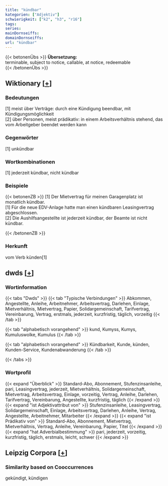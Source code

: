```yaml
---
title: "kündbar"
kategorien: ["Adjektiv"]
schwierigkeit: ["k2", "h3", "r16"]
tags:
series:
mainDornseiffs:
domainDornseiffs:
url: "kündbar"
---
```


{{< betonenÜbs >}}
**Übersetzung:**  
terminable, subject to notice, callable, at notice, redeemable  
{{< /betonenÜbs >}}

## Wiktionary [[+](https://de.wiktionary.org/wiki/kündbar)]

### Bedeutungen
[1] meist über Verträge: durch eine Kündigung beendbar, mit Kündigungsmöglichkeit  
[2] über Personen, meist prädikativ: in einem Arbeitsverhältnis stehend, das vom Arbeitgeber beendet werden kann  

### Gegenwörter
[1] unkündbar  

### Wortkombinationen
[1] jederzeit kündbar, nicht kündbar  

### Beispiele
{{< betonenZB >}}
[1] Der Mietvertrag für meinen Garagenplatz ist monatlich kündbar.  
[1] Für die neue EDV-Anlage hatte man einen kündbaren Leasingvertrag abgeschlossen.  
[2] Die Aushilfsangestellte ist jederzeit kündbar, der Beamte ist nicht kündbar.  

{{< /betonenZB >}}
### Herkunft
vom Verb künden[1]  



## dwds [[+](https://www.dwds.de/wb/kündbar)]

### Wortinformation
{{< tabs "Dwds" >}}
{{< tab "Typische Verbindungen" >}}
Abkommen, Angestellte, Anleihe, Arbeitnehmer, Arbeitsvertrag, Darlehen, Einlage, Mietverhältnis, Mietvertrag, Papier, Solidargemeinschaft, Tarifvertrag, Vereinbarung, Vertrag, erstmals, jederzeit, kurzfristig, täglich, vorzeitig
{{< /tab >}}

{{< tab "alphabetisch vorangehend" >}}
kund, Kumyss, Kumys, Kumuluswolke, Kumulus
{{< /tab >}}

{{< tab "alphabetisch vorangehend" >}}
Kündbarkeit, Kunde, künden, Kunden-Service, Kundenabwanderung
{{< /tab >}}

{{< /tabs >}}

### Wortprofil
{{< expand "Überblick" >}} Standard-Abo, Abonnement, Stufenzinsanleihe, pari, Leasingvertrag, jederzeit, Mietverhältnis, Solidargemeinschaft, Mietvertrag, Arbeitsvertrag, Einlage, vorzeitig, Vertrag, Anleihe, Darlehen, Tarifvertrag, Vereinbarung, Angestellte, kurzfristig, täglich {{< /expand >}}
{{< expand "ist Adjektivattribut von" >}} Stufenzinsanleihe, Leasingvertrag, Solidargemeinschaft, Einlage, Arbeitsvertrag, Darlehen, Anleihe, Vertrag, Angestellte, Arbeitnehmer, Mitarbeiter {{< /expand >}}
{{< expand "ist Prädikativ von" >}} Standard-Abo, Abonnement, Mietvertrag, Mietverhältnis, Vertrag, Anleihe, Vereinbarung, Papier, Titel {{< /expand >}}
{{< expand "hat Adverbialbestimmung" >}} pari, jederzeit, vorzeitig, kurzfristig, täglich, erstmals, leicht, schwer {{< /expand >}}

## Leipzig Corpora [[+](https://corpora.uni-leipzig.de/en/res?word=kündbar&corpusId=deu_newscrawl-public_2018)]


### Similarity based on Cooccurrences
gekündigt, kündigen

